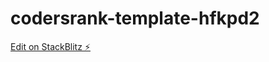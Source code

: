 # codersrank-template-hfkpd2

[Edit on StackBlitz ⚡️](https://stackblitz.com/edit/codersrank-template-hfkpd2)